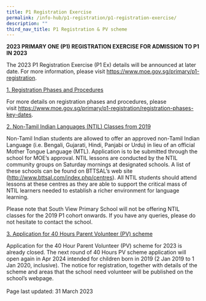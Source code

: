 ```yaml
---
title: P1 Registration Exercise
permalink: /info-hub/p1-registration/p1-registration-exercise/
description: ""
third_nav_title: P1 Registration & PV scheme
---
```

<p><strong>2023 PRIMARY ONE (P1) REGISTRATION EXERCISE FOR ADMISSION TO P1 IN 2023</strong></p>
<p>The 2023 P1 Registration Exercise (P1 Ex) details will be announced at later date. For more information, please visit&nbsp;<a href="https://www.moe.gov.sg/primary/p1-registration" rel="noopener">https://www.moe.gov.sg/primary/p1-registration</a>.</p>
<p><u>1. Registration Phases and Procedures</u></p>
<p>For more details on registration phases and procedures, please visit&nbsp;<a href="https://www.moe.gov.sg/primary/p1-registration/registration-phases-key-dates"><u>https://www.moe.gov.sg/primary/p1-registration/registration-phases-key-dates</u></a>.</p>
<p><u>2. Non-Tamil Indian Languages (NTIL)&nbsp;Classes from 2019</u></p>
<p>Non-Tamil Indian students are allowed to offer an approved non-Tamil Indian Language (i.e. Bengali, Gujarati, Hindi, Panjabi or Urdu) in lieu of an official Mother Tongue Language (MTL).&nbsp;Application is to be submitted through the school for MOE’s approval.&nbsp;NTIL lessons are conducted by the NTIL community groups on Saturday mornings at designated schools. A list of these schools can be found on BTTSAL’s web site (<a href="http://www.bttsal.com/index.php/centres"><u>http://www.bttsal.com/index.php/centres</u></a>). All NTIL students should attend lessons at these centres as they are able to support the critical mass of NTIL learners needed to establish a richer environment for language learning.&nbsp;</p>
<p>Please note that South View Primary School will not be offering NTIL classes for the 2019 P1 cohort onwards. If you have any queries, please do not hesitate to contact the school.</p>
<p><u>3. Application for 40 Hours Parent Volunteer (PV) scheme</u></p>
<p>Application for the 40 Hour Parent Volunteer (PV) scheme for 2023 is already closed. The next round of 40 Hours PV scheme application will open again in Apr 2024 intended for children born in 2019 (2 Jan 2019 to 1 Jan 2020, inclusive). The notice for registration, together with details of the scheme and areas that the school need volunteer will be published on the school’s webpage.<br><br>Page last updated: 31 March 2023</p>